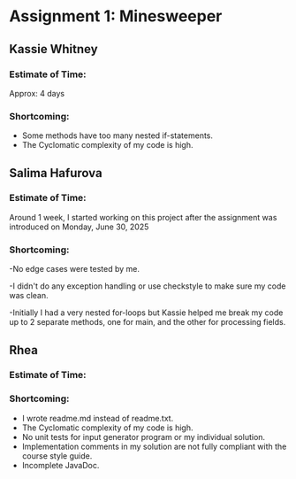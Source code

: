# Assignment 1: Minesweeper

##   Kassie Whitney
### Estimate of Time: 
Approx: 4 days
### Shortcoming: 
- Some methods have too many nested if-statements.
- The Cyclomatic complexity of my code is high.

##   Salima Hafurova
### Estimate of Time: 
Around 1 week, I started working on this project after the assignment was introduced on Monday, June 30, 2025
### Shortcoming:
-No edge cases were tested by me.

-I didn't do any exception handling or use checkstyle to make sure my code was clean.

-Initially I had a very nested for-loops but Kassie helped me break my code up to 2 separate methods, one for main,
and the other for processing fields.


##   Rhea
### Estimate of Time: 
### Shortcoming:
- I wrote readme.md instead of readme.txt.
- The Cyclomatic complexity of my code is high.
- No unit tests for input generator program or my individual solution.
- Implementation comments in my solution are not fully compliant with the course style guide.
- Incomplete JavaDoc.